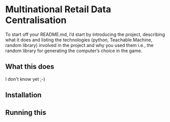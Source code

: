 # Multinational Retail Data Centralisation

To start off your README.md, I’d start by introducing the project, describing what it does and listing the technologies (python, Teachable Machine, random library) involved in the project and why you used them i.e., the random library for generating the computer’s choice in the game.

## What this does
I don't know yet ;-)

## Installation

## Running this 
